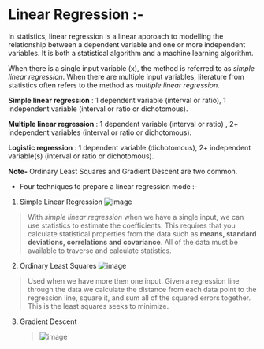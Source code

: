 # Linear Regression :-

In statistics, linear regression is a linear approach to modelling the relationship between a dependent variable and one or more independent variables. It is both a statistical algorithm and a machine learning algorithm.

When there is a single input variable (x), the method is referred to as *simple linear regression*. When there are multiple input variables, literature from statistics often refers to the method as *multiple linear regression*.

**Simple linear regression** :
1 dependent variable (interval or ratio), 1 independent variable (interval or ratio or dichotomous).

**Multiple linear regression** :
1 dependent variable (interval or ratio) , 2+ independent variables (interval or ratio or dichotomous).

**Logistic regression** :
1 dependent variable (dichotomous), 2+ independent variable(s) (interval or ratio or dichotomous).

**Note-** Ordinary Least Squares and Gradient Descent are two common. 

- Four techniques to prepare a linear regression mode :-
1. Simple Linear Regression
   ![image](https://miro.medium.com/max/1163/1*Nf2tTTkALYq6RTMQmhjo1A.png)
  > With *simple linear regression* when we have a single input, we can use statistics to estimate the coefficients.
  > This requires that you calculate statistical properties from the data such as **means, standard deviations, correlations and covariance**. All of the data must be available to     traverse and calculate statistics.
2. Ordinary Least Squares
   ![image](https://i1.wp.com/statisticsbyjim.com/wp-content/uploads/2017/04/residuals.png?resize=300%2C186&ssl=1)
  >  Used when we have more then one input.
  >  Given a regression line through the data we calculate the distance from each data point to the regression line, square it, and sum all of the squared errors together. This is      the least squares seeks to minimize.

3. Gradient Descent
   > ![image](http://rasbt.github.io/mlxtend/user_guide/general_concepts/gradient-optimization_files/ball.png)
